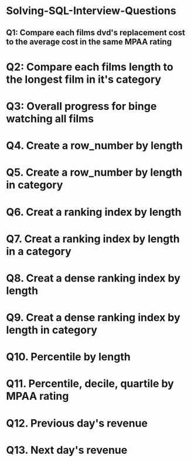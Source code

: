 # Solving-SQL-Interview-Questions

## Q1: Compare each films dvd's replacement cost to the average cost in the same MPAA rating
# Q2: Compare each films length to the longest film in it's category
# Q3: Overall progress for binge watching all films
# Q4. Create a row_number by length
# Q5. Create a row_number by length in category
# Q6. Creat a ranking index by length
# Q7. Creat a ranking index by length in a category
# Q8. Creat a dense ranking index by length
# Q9. Creat a dense ranking index by length in category
# Q10. Percentile by length
# Q11. Percentile, decile, quartile by MPAA rating
# Q12. Previous day's revenue
# Q13. Next day's revenue

